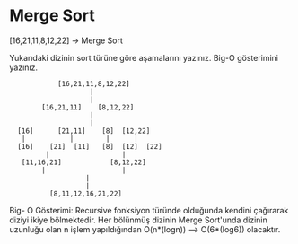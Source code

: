 # Merge Sort

[16,21,11,8,12,22] -> Merge Sort

Yukarıdaki dizinin sort türüne göre aşamalarını yazınız.
Big-O gösterimini yazınız.

                [16,21,11,8,12,22]
                        |
                        |
            [16,21,11]    [8,12,22]
                        |
                        |
      [16]      [21,11]    [8]  [12,22]
       |           |        |      |
      [16]    [21]  [11]   [8]  [12]  [22]
             |                  |
       [11,16,21]            [8,12,22]
            |                   |
                       |
                       |
              [8,11,12,16,21,22]

Big- O Gösterimi: Recursive fonksiyon türünde olduğunda kendini çağırarak diziyi ikiye bölmektedir.
Her bölünmüş dizinin Merge Sort'unda dizinin uzunluğu olan n işlem yapıldığından O(n*(logn)) --> O(6*(log6)) olacaktır.
